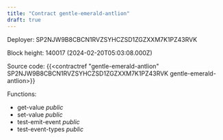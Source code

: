 ```yaml
---
title: "Contract gentle-emerald-antlion"
draft: true
---
```

Deployer: SP2NJW9B8CBCN1RVZSYHCZSD1ZGZXXM7K1PZ43RVK


 



Block height: 140017 (2024-02-20T05:03:08.000Z)

Source code: {{<contractref "gentle-emerald-antlion" SP2NJW9B8CBCN1RVZSYHCZSD1ZGZXXM7K1PZ43RVK gentle-emerald-antlion>}}

Functions:

* get-value _public_
* set-value _public_
* test-emit-event _public_
* test-event-types _public_
